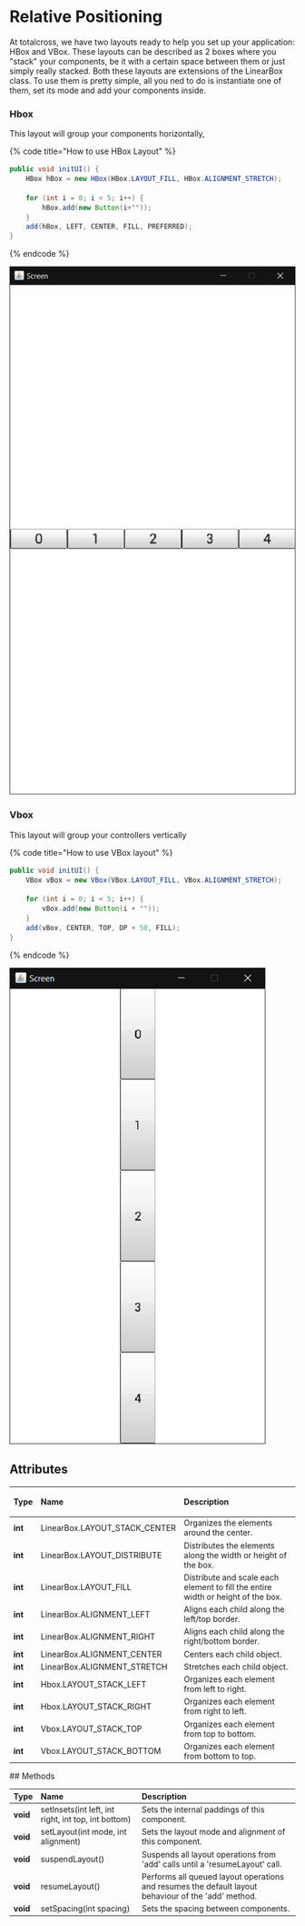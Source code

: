 # Relative Positioning

At totalcross, we have two layouts ready to help you set up your application: HBox and VBox. These layouts can be described as 2 boxes where you "stack" your components, be it with a certain space between them or just simply really stacked. Both these layouts are extensions of the LinearBox class. To use them is pretty simple, all you ned to do is instantiate one of them, set its mode and add your components inside.

### Hbox

This layout will group your components horizontally, 

{% code title="How to use HBox Layout" %}
```java
public void initUI() {
    HBox hBox = new HBox(HBox.LAYOUT_FILL, HBox.ALIGNMENT_STRETCH);

    for (int i = 0; i < 5; i++) {
        hBox.add(new Button(i+""));
    }
    add(hBox, LEFT, CENTER, FILL, PREFERRED);
}
```
{% endcode %}

![](../../../.gitbook/assets/hbox.PNG)

### Vbox

This layout will group your controllers vertically

{% code title="How to use VBox layout" %}
```java
public void initUI() {
    VBox vBox = new VBox(VBox.LAYOUT_FILL, VBox.ALIGNMENT_STRETCH);
    
    for (int i = 0; i < 5; i++) {
        vBox.add(new Button(i + ""));
    }
    add(vBox, CENTER, TOP, DP + 50, FILL);
}

```
{% endcode %}

![](../../../.gitbook/assets/vbox.PNG)

## Attributes

<table>
  <thead>
    <tr>
      <th style="text-align:left">Type</th>
      <th style="text-align:left">Name</th>
      <th style="text-align:left">
        <p></p>
        <p>Description</p>
      </th>
    </tr>
  </thead>
  <tbody>
    <tr>
      <td style="text-align:left"><b>int</b>
      </td>
      <td style="text-align:left">LinearBox.LAYOUT_STACK_CENTER</td>
      <td style="text-align:left">Organizes the elements around the center.</td>
    </tr>
    <tr>
      <td style="text-align:left"><b>int</b>
      </td>
      <td style="text-align:left">LinearBox.LAYOUT_DISTRIBUTE</td>
      <td style="text-align:left">Distributes the elements along the width or height of the box.</td>
    </tr>
    <tr>
      <td style="text-align:left"><b>int</b>
      </td>
      <td style="text-align:left">LinearBox.LAYOUT_FILL</td>
      <td style="text-align:left">Distribute and scale each element to fill the entire width or height of
        the box.</td>
    </tr>
    <tr>
      <td style="text-align:left"><b>int</b>
      </td>
      <td style="text-align:left">LinearBox.ALIGNMENT_LEFT</td>
      <td style="text-align:left">Aligns each child along the left/top border.</td>
    </tr>
    <tr>
      <td style="text-align:left"><b>int</b>
      </td>
      <td style="text-align:left">LinearBox.ALIGNMENT_RIGHT</td>
      <td style="text-align:left">Aligns each child along the right/bottom border.</td>
    </tr>
    <tr>
      <td style="text-align:left"><b>int</b>
      </td>
      <td style="text-align:left">LinearBox.ALIGNMENT_CENTER</td>
      <td style="text-align:left">Centers each child object.</td>
    </tr>
    <tr>
      <td style="text-align:left"><b>int</b>
      </td>
      <td style="text-align:left">LinearBox.ALIGNMENT_STRETCH</td>
      <td style="text-align:left">Stretches each child object.</td>
    </tr>
    <tr>
      <td style="text-align:left"><b>int</b>
      </td>
      <td style="text-align:left">Hbox.LAYOUT_STACK_LEFT</td>
      <td style="text-align:left">Organizes each element from left to right.</td>
    </tr>
    <tr>
      <td style="text-align:left"><b>int</b>
      </td>
      <td style="text-align:left">Hbox.LAYOUT_STACK_RIGHT</td>
      <td style="text-align:left">Organizes each element from right to left.</td>
    </tr>
    <tr>
      <td style="text-align:left"><b>int</b>
      </td>
      <td style="text-align:left">Vbox.LAYOUT_STACK_TOP</td>
      <td style="text-align:left">Organizes each element from top to bottom.</td>
    </tr>
    <tr>
      <td style="text-align:left"><b>int</b>
      </td>
      <td style="text-align:left">Vbox.LAYOUT_STACK_BOTTOM</td>
      <td style="text-align:left">Organizes each element from bottom to top.</td>
    </tr>
  </tbody>
</table>## Methods

| Type | Name | Description |
| :--- | :--- | :--- |
| **void** | setInsets\(int left, int right, int top, int bottom\) | Sets the internal paddings of this component. |
| **void** | setLayout\(int mode, int alignment\) | Sets the layout mode and alignment of this component. |
| **void** | suspendLayout\(\) | Suspends all layout operations from 'add' calls until a 'resumeLayout' call. |
| **void** | resumeLayout\(\) | Performs all queued layout operations and resumes the default layout behaviour of the 'add' method. |
| **void** | setSpacing\(int spacing\) | Sets the spacing between components. |




